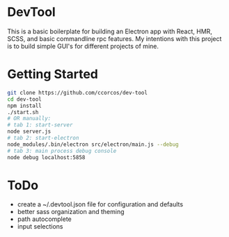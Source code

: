 # DevTool

This is a basic boilerplate for building an Electron app with React, HMR, SCSS, and basic commandline rpc features. My intentions with this project is to build simple GUI's for different projects of mine.

# Getting Started

```bash
git clone https://github.com/ccorcos/dev-tool
cd dev-tool
npm install
./start.sh
# OR manually:
# tab 1: start-server
node server.js
# tab 2: start-electron
node_modules/.bin/electron src/electron/main.js --debug
# tab 3: main process debug console
node debug localhost:5858
```

# ToDo

- create a ~/.devtool.json file for configuration and defaults
- better sass organization and theming
- path autocomplete
- input selections
